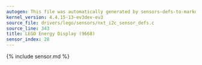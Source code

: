 ```yaml
---
autogen: This file was automatically generated by sensors-defs-to-markdown.py
kernel_version: 4.4.15-13-ev3dev-ev3
source_file: drivers/lego/sensors/nxt_i2c_sensor_defs.c
source_line: 343
title: LEGO Energy Display (9668)
sensor_index: 28
---
```


{% include sensor.md %}
